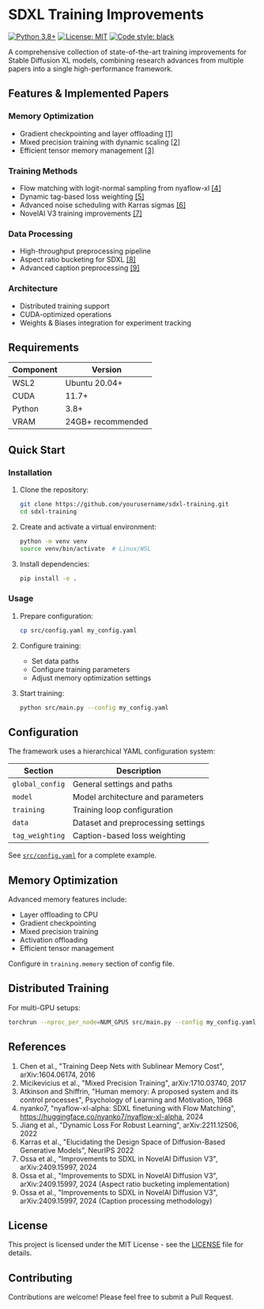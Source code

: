 # SDXL Training Improvements

[![Python 3.8+](https://img.shields.io/badge/python-3.8+-blue.svg)](https://www.python.org/downloads/)
[![License: MIT](https://img.shields.io/badge/License-MIT-yellow.svg)](https://opensource.org/licenses/MIT)
[![Code style: black](https://img.shields.io/badge/code%20style-black-000000.svg)](https://github.com/psf/black)

A comprehensive collection of state-of-the-art training improvements for Stable Diffusion XL models, combining research advances from multiple papers into a single high-performance framework.

## Features & Implemented Papers

### Memory Optimization
- Gradient checkpointing and layer offloading [[1]](#references)
- Mixed precision training with dynamic scaling [[2]](#references)
- Efficient tensor memory management [[3]](#references)

### Training Methods
- Flow matching with logit-normal sampling from nyaflow-xl [[4]](#references)
- Dynamic tag-based loss weighting [[5]](#references)
- Advanced noise scheduling with Karras sigmas [[6]](#references)
- NovelAI V3 training improvements [[7]](#references)

### Data Processing
- High-throughput preprocessing pipeline
- Aspect ratio bucketing for SDXL [[8]](#references)
- Advanced caption preprocessing [[9]](#references)

### Architecture
- Distributed training support
- CUDA-optimized operations
- Weights & Biases integration for experiment tracking

## Requirements

| Component | Version |
|-----------|---------|
| WSL2      | Ubuntu 20.04+ |
| CUDA      | 11.7+ |
| Python    | 3.8+ |
| VRAM      | 24GB+ recommended |

## Quick Start

### Installation

1. Clone the repository:
   ```bash
   git clone https://github.com/yourusername/sdxl-training.git
   cd sdxl-training
   ```

2. Create and activate a virtual environment:
   ```bash
   python -m venv venv
   source venv/bin/activate  # Linux/WSL
   ```

3. Install dependencies:
   ```bash
   pip install -e .
   ```

### Usage

1. Prepare configuration:
   ```bash
   cp src/config.yaml my_config.yaml
   ```

2. Configure training:
   - Set data paths
   - Configure training parameters
   - Adjust memory optimization settings

3. Start training:
   ```bash
   python src/main.py --config my_config.yaml
   ```

## Configuration

The framework uses a hierarchical YAML configuration system:

| Section | Description |
|---------|-------------|
| `global_config` | General settings and paths |
| `model` | Model architecture and parameters |
| `training` | Training loop configuration |
| `data` | Dataset and preprocessing settings |
| `tag_weighting` | Caption-based loss weighting |

See [`src/config.yaml`](src/config.yaml) for a complete example.

## Memory Optimization

Advanced memory features include:

- Layer offloading to CPU
- Gradient checkpointing
- Mixed precision training
- Activation offloading
- Efficient tensor management

Configure in `training.memory` section of config file.

## Distributed Training

For multi-GPU setups:
```bash
torchrun --nproc_per_node=NUM_GPUS src/main.py --config my_config.yaml
```

## References

1. Chen et al., "Training Deep Nets with Sublinear Memory Cost", arXiv:1604.06174, 2016
2. Micikevicius et al., "Mixed Precision Training", arXiv:1710.03740, 2017
3. Atkinson and Shiffrin, "Human memory: A proposed system and its control processes", Psychology of Learning and Motivation, 1968
4. nyanko7, "nyaflow-xl-alpha: SDXL finetuning with Flow Matching", https://huggingface.co/nyanko7/nyaflow-xl-alpha, 2024
5. Jiang et al., "Dynamic Loss For Robust Learning", arXiv:2211.12506, 2022
6. Karras et al., "Elucidating the Design Space of Diffusion-Based Generative Models", NeurIPS 2022
7. Ossa et al., "Improvements to SDXL in NovelAI Diffusion V3", arXiv:2409.15997, 2024
8. Ossa et al., "Improvements to SDXL in NovelAI Diffusion V3", arXiv:2409.15997, 2024 (Aspect ratio bucketing implementation)
9. Ossa et al., "Improvements to SDXL in NovelAI Diffusion V3", arXiv:2409.15997, 2024 (Caption processing methodology)

## License

This project is licensed under the MIT License - see the [LICENSE](LICENSE) file for details.

## Contributing

Contributions are welcome! Please feel free to submit a Pull Request.

